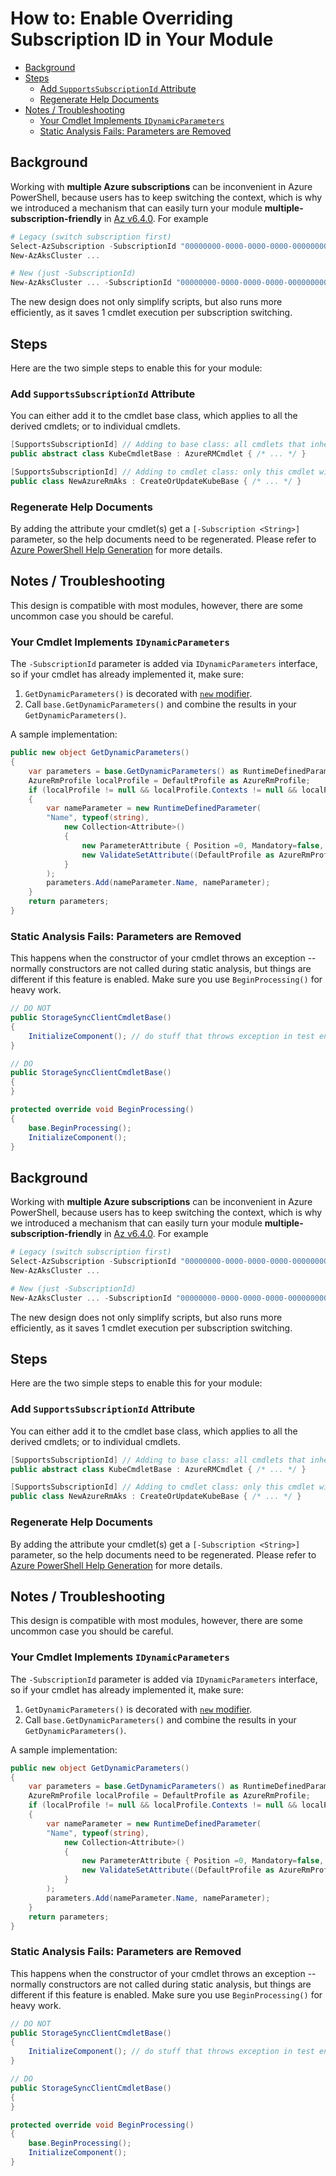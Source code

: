 # How to: Enable Overriding Subscription ID in Your Module

- [Background](#background)
- [Steps](#steps)
  - [Add `SupportsSubscriptionId` Attribute](#add-supportssubscriptionid-attribute)
  - [Regenerate Help Documents](#regenerate-help-documents)
- [Notes / Troubleshooting](#notes--troubleshooting)
  - [Your Cmdlet Implements `IDynamicParameters`](#your-cmdlet-implements-idynamicparameters)
  - [Static Analysis Fails: Parameters are Removed](#static-analysis-fails-parameters-are-removed)

## Background

Working with **multiple Azure subscriptions** can be inconvenient in Azure PowerShell, because users has to keep switching the context, which is why we introduced a mechanism that can easily turn your module **multiple-subscription-friendly** in [Az v6.4.0](https://github.com/Azure/azure-powershell/blob/isra-fel-patch-1/ChangeLog.md#640---september-2021). For example

```powershell
# Legacy (switch subscription first)
Select-AzSubscription -SubscriptionId "00000000-0000-0000-0000-000000000000"
New-AzAksCluster ...

# New (just -SubscriptionId)
New-AzAksCluster ... -SubscriptionId "00000000-0000-0000-0000-000000000000"
```

The new design does not only simplify scripts, but also runs more efficiently, as it saves 1 cmdlet execution per subscription switching.

## Steps

Here are the two simple steps to enable this for your module:

### Add `SupportsSubscriptionId` Attribute

You can either add it to the cmdlet base class, which applies to all the derived cmdlets; or to individual cmdlets.

```csharp
[SupportsSubscriptionId] // Adding to base class: all cmdlets that inherit `KubeCmdletBase` will benefit
public abstract class KubeCmdletBase : AzureRMCmdlet { /* ... */ }

[SupportsSubscriptionId] // Adding to cmdlet class: only this cmdlet will benefit
public class NewAzureRmAks : CreateOrUpdateKubeBase { /* ... */ }
```

### Regenerate Help Documents

By adding the attribute your cmdlet(s) get a `[-Subscription <String>]` parameter, so the help documents need to be regenerated.
Please refer to [Azure PowerShell Help Generation](https://github.com/Azure/azure-powershell/blob/main/documentation/development-docs/help-generation.md) for more details.


## Notes / Troubleshooting

This design is compatible with most modules, however, there are some uncommon case you should be careful.

### Your Cmdlet Implements `IDynamicParameters`

The `-SubscriptionId` parameter is added via `IDynamicParameters` interface, so if your cmdlet has already implemented it, make sure:

1. `GetDynamicParameters()` is decorated with [`new` modifier](https://docs.microsoft.com/en-us/dotnet/csharp/language-reference/keywords/new-modifier).
1. Call `base.GetDynamicParameters()` and combine the results in your `GetDynamicParameters()`.

A sample implementation:

```csharp
public new object GetDynamicParameters()
{
    var parameters = base.GetDynamicParameters() as RuntimeDefinedParameterDictionary;
    AzureRmProfile localProfile = DefaultProfile as AzureRmProfile;
    if (localProfile != null && localProfile.Contexts != null && localProfile.Contexts.Count > 0)
    {
        var nameParameter = new RuntimeDefinedParameter(
        "Name", typeof(string),
            new Collection<Attribute>()
            {
                new ParameterAttribute { Position =0, Mandatory=false, HelpMessage="The name of the context", ParameterSetName=GetSingleParameterSet },
                new ValidateSetAttribute((DefaultProfile as AzureRmProfile).Contexts.Keys.ToArray())
            }
        );
        parameters.Add(nameParameter.Name, nameParameter);
    }
    return parameters;
}
```

### Static Analysis Fails: Parameters are Removed

This happens when the constructor of your cmdlet throws an exception -- normally constructors are not called during static analysis, but things are different if this feature is enabled.
Make sure you use `BeginProcessing()` for heavy work.

```csharp
// DO NOT
public StorageSyncClientCmdletBase()
{
    InitializeComponent(); // do stuff that throws exception in test environment, like an API call
}

// DO
public StorageSyncClientCmdletBase()
{
}

protected override void BeginProcessing()
{
    base.BeginProcessing();
    InitializeComponent();
}
```



## Background

Working with **multiple Azure subscriptions** can be inconvenient in Azure PowerShell, because users has to keep switching the context, which is why we introduced a mechanism that can easily turn your module **multiple-subscription-friendly** in [Az v6.4.0](https://github.com/Azure/azure-powershell/blob/isra-fel-patch-1/ChangeLog.md#640---september-2021). For example

```powershell
# Legacy (switch subscription first)
Select-AzSubscription -SubscriptionId "00000000-0000-0000-0000-000000000000"
New-AzAksCluster ...

# New (just -SubscriptionId)
New-AzAksCluster ... -SubscriptionId "00000000-0000-0000-0000-000000000000"
```

The new design does not only simplify scripts, but also runs more efficiently, as it saves 1 cmdlet execution per subscription switching.

## Steps

Here are the two simple steps to enable this for your module:

### Add `SupportsSubscriptionId` Attribute

You can either add it to the cmdlet base class, which applies to all the derived cmdlets; or to individual cmdlets.

```csharp
[SupportsSubscriptionId] // Adding to base class: all cmdlets that inherit `KubeCmdletBase` will benefit
public abstract class KubeCmdletBase : AzureRMCmdlet { /* ... */ }

[SupportsSubscriptionId] // Adding to cmdlet class: only this cmdlet will benefit
public class NewAzureRmAks : CreateOrUpdateKubeBase { /* ... */ }
```

### Regenerate Help Documents

By adding the attribute your cmdlet(s) get a `[-Subscription <String>]` parameter, so the help documents need to be regenerated.
Please refer to [Azure PowerShell Help Generation](https://github.com/Azure/azure-powershell/blob/main/documentation/development-docs/help-generation.md) for more details.


## Notes / Troubleshooting

This design is compatible with most modules, however, there are some uncommon case you should be careful.

### Your Cmdlet Implements `IDynamicParameters`

The `-SubscriptionId` parameter is added via `IDynamicParameters` interface, so if your cmdlet has already implemented it, make sure:

1. `GetDynamicParameters()` is decorated with [`new` modifier](https://docs.microsoft.com/en-us/dotnet/csharp/language-reference/keywords/new-modifier).
1. Call `base.GetDynamicParameters()` and combine the results in your `GetDynamicParameters()`.

A sample implementation:

```csharp
public new object GetDynamicParameters()
{
    var parameters = base.GetDynamicParameters() as RuntimeDefinedParameterDictionary;
    AzureRmProfile localProfile = DefaultProfile as AzureRmProfile;
    if (localProfile != null && localProfile.Contexts != null && localProfile.Contexts.Count > 0)
    {
        var nameParameter = new RuntimeDefinedParameter(
        "Name", typeof(string),
            new Collection<Attribute>()
            {
                new ParameterAttribute { Position =0, Mandatory=false, HelpMessage="The name of the context", ParameterSetName=GetSingleParameterSet },
                new ValidateSetAttribute((DefaultProfile as AzureRmProfile).Contexts.Keys.ToArray())
            }
        );
        parameters.Add(nameParameter.Name, nameParameter);
    }
    return parameters;
}
```

### Static Analysis Fails: Parameters are Removed

This happens when the constructor of your cmdlet throws an exception -- normally constructors are not called during static analysis, but things are different if this feature is enabled.
Make sure you use `BeginProcessing()` for heavy work.

```csharp
// DO NOT
public StorageSyncClientCmdletBase()
{
    InitializeComponent(); // do stuff that throws exception in test environment, like an API call
}

// DO
public StorageSyncClientCmdletBase()
{
}

protected override void BeginProcessing()
{
    base.BeginProcessing();
    InitializeComponent();
}
```

